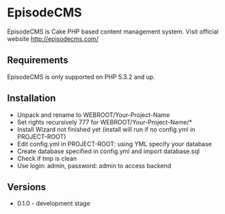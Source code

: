 EpisodeCMS
==========
EpisodeCMS is Cake PHP based content management system.
Visit official website http://episodecms.com/


Requirements
------------
EpisodeCMS is only supported on PHP 5.3.2 and up.


Installation
------------
* Unpack and rename to WEBROOT/Your-Project-Name
* Set rights recursively 777 for WEBROOT/Your-Project-Name/*
* Install Wizard not finished yet (install will run if no config.yml in PROJECT-ROOT)
* Edit config.yml in PROJECT-ROOT: using YML specify your database
* Create database specified in config.yml and import database.sql
* Check if tmp is clean
* Use login: admin, password: admin to access backend

Versions
--------
 * 0.1.0 - development stage

